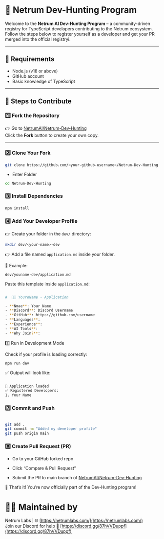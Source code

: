 # 🧠 Netrum Dev-Hunting Program

Welcome to the **Netrum AI Dev-Hunting Program** – a community-driven registry for TypeScript developers contributing to the Netrum ecosystem. Follow the steps below to register yourself as a developer and get your PR merged into the official registryi.

---

## 📌 Requirements

- Node.js (v18 or above)
- GitHub account
- Basic knowledge of TypeScript

---

## 🚀 Steps to Contribute

### 1️⃣ Fork the Repository

👉 Go to [NetrumAI/Netrum-Dev-Hunting](https://github.com/NetrumLabs/netrum-dev-hunting)  
Click the **Fork** button to create your own copy.

---

### 2️⃣ Clone Your Fork

```bash
git clone https://github.com/<your-github-username>/Netrum-Dev-Hunting.git
```

   - Enter Folder 

   ```bash
   cd Netrum-Dev-Hunting
   ```

### 3️⃣ Install Dependencies

```bash
npm install
```

### 4️⃣ Add Your Developer Profile

👉 Create your folder in the `dev/` directory:

```bash
mkdir dev/<your-name>-dev
```

👉 Add a file named `application.md` inside your folder.

📄 Example:

```bash
dev/youname-dev/application.md
```

Paste this template inside `application.md`:

```bash

#  🧑‍💻 YoureName - Application

- **Nmae**: Your Name 
- **Discord**: Discord Username
- **GitHub**: https://github.com/username
- **Languages**: 
- **Experience**: 
- **AI Tools**: 
- **Why Join?**: 

```

5️⃣ Run in Development Mode

Check if your profile is loading correctly:

```bash
npm run dev
```

✅ Output will look like:

```bash

🚀 Application loaded
✅ Registered Developers:
1. Your Name

```


### 7️⃣ Commit and Push

```bash

git add .
git commit -m "Added my developer profile"
git push origin main

```

### 8️⃣ Create Pull Request (PR)

- Go to your GitHub forked repo

- Click “Compare & Pull Request”

- Submit the PR to main branch of [NetrumAI/Netrum-Dev-Hunting](https://github.com/NetrumLabs/netrum-dev-hunting)


🎉 That’s it! You’re now officially part of the Dev-Hunting program!



# 👨‍💻 Maintained by

Netrum Labs | 🌐 [https://netrumlabs.com/](https://netrumlabs.com/)  
Join our Discord for help 💬 [https://discord.gg/87hVVDuppf](https://discord.gg/87hVVDuppf)


